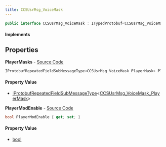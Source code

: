 ```yaml
---
title: CCSUsrMsg_VoiceMask
---
```


```csharp
public interface CCSUsrMsg_VoiceMask : ITypedProtobuf<CCSUsrMsg_VoiceMask>, INativeHandle, INetMessage<CCSUsrMsg_VoiceMask>, IDisposable
```

#### Implements

## Properties

**PlayerMasks** - [Source Code](https://github.com/swiftly-solution/swiftlys2/blob/main/managed/src/SwiftlyS2.Generated/Protobufs/Interfaces/CCSUsrMsg_VoiceMask.cs#L18)

```csharp
IProtobufRepeatedFieldSubMessageType<CCSUsrMsg_VoiceMask_PlayerMask> PlayerMasks { get; }
```

#### Property Value

- [IProtobufRepeatedFieldSubMessageType](/docs/api/shared/netmessages/iprotobufrepeatedfieldsubmessagetype-1)<[CCSUsrMsg_VoiceMask_PlayerMask](/docs/api/shared/protobufdefinitions/ccsusrmsg_voicemask_playermask)>

**PlayerModEnable** - [Source Code](https://github.com/swiftly-solution/swiftlys2/blob/main/managed/src/SwiftlyS2.Generated/Protobufs/Interfaces/CCSUsrMsg_VoiceMask.cs#L21)

```csharp
bool PlayerModEnable { get; set; }
```

#### Property Value

- [bool](https://learn.microsoft.com/dotnet/api/system.boolean)

